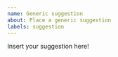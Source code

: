 ```yaml
---
name: Generic suggestion
about: Place a generic suggestion
labels: suggestion
---
```


Insert your suggestion here!
